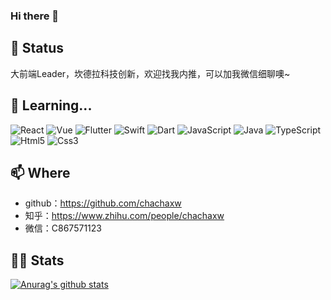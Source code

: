 ### Hi there 👋

<!--
**chachaxw/chachaxw** is a ✨ _special_ ✨ repository because its `README.md` (this file) appears on your GitHub profile.

Here are some ideas to get you started:

- 🔭 I’m currently working on ...
- 🌱 I’m currently learning ...
- 👯 I’m looking to collaborate on ...
- 🤔 I’m looking for help with ...
- 💬 Ask me about ...
- 📫 How to reach me: ...
- 😄 Pronouns: ...
- ⚡ Fun fact: ...
-->

## 👀 Status

大前端Leader，坎德拉科技创新，欢迎找我内推，可以加我微信细聊噢~

## 🔭 Learning...

<!-- %23323330 -->
![React](https://img.shields.io/badge/react-%23323330.svg?&style=for-the-badge&logo=react&logoColor=%2361DAFB)
![Vue](https://img.shields.io/badge/vue-%23323330.svg?&style=for-the-badge&logo=vue.js&logoColor=%234FC08D)
![Flutter](https://img.shields.io/badge/flutter-%23323330.svg?&style=for-the-badge&logo=flutter&logoColor=%2302569B)
![Swift](https://img.shields.io/badge/swift-%23323330.svg?&style=for-the-badge&logo=swift&logoColor=%23E3603C)
![Dart](https://img.shields.io/badge/dart-%23323330.svg?&style=for-the-badge&logo=dart&logoColor=%230175C2)
![JavaScript](https://img.shields.io/badge/javascript-%23323330.svg?&style=for-the-badge&logo=javascript&logoColor=%23F7DF1E)
![Java](https://img.shields.io/badge/java-%23323330.svg?&style=for-the-badge&logo=java&logoColor=%23F7DF1E)
![TypeScript](https://img.shields.io/badge/typescript-%23323330.svg?&style=for-the-badge&logo=typescript&logoColor=%23007ACC)
![Html5](https://img.shields.io/badge/html5-%23323330.svg?&style=for-the-badge&logo=html5&logoColor=%23E34F26)
![Css3](https://img.shields.io/badge/css3-%23323330.svg?&style=for-the-badge&logo=css3&logoColor=%231572B6)

## 📫 Where

- github：https://github.com/chachaxw
- 知乎：https://www.zhihu.com/people/chachaxw
- 微信：C867571123

## 💁🏻 Stats

[![Anurag's github stats](https://github-readme-stats.vercel.app/api?username=chachaxw&count_private=true&show_icons=true&theme=onedark)](https://github.com/anuraghazra/github-readme-stats)
